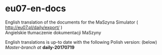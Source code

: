 # eu07-en-docs
English translation of the documents for the MaSzyna Simulator ( http://eu07.pl/daily/export/ ) 
<br>Angielskie tłumaczenie dokumentacji MaSzyny 

English translations is up-to date with the following Polish version: (below) <br>
<i>Master-branch at </i><b>daily-20170719</b>
